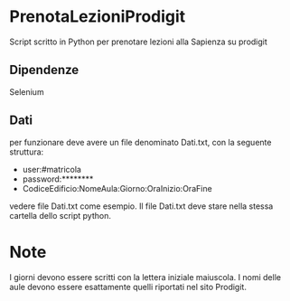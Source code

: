 # PrenotaLezioniProdigit
Script scritto in Python per prenotare lezioni alla Sapienza su prodigit
## Dipendenze
Selenium 
## Dati
per funzionare deve avere un file denominato Dati.txt, con la seguente struttura:
- user:#matricola
- password:********
- CodiceEdificio:NomeAula:Giorno:OraInizio:OraFine

vedere file Dati.txt come esempio.
Il file Dati.txt deve stare nella stessa cartella dello script python.

# Note
I giorni devono essere scritti con la lettera iniziale maiuscola.
I nomi delle aule devono essere esattamente quelli riportati nel sito Prodigit.
